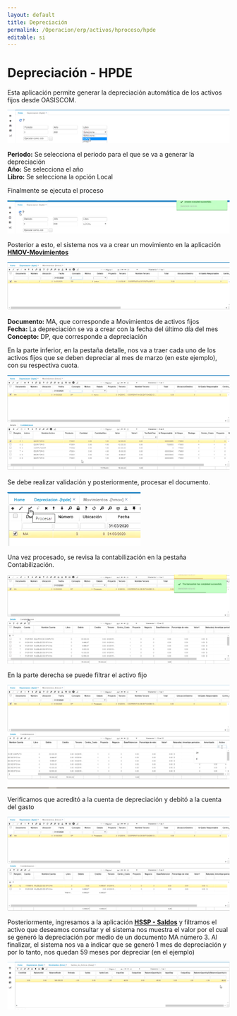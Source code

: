 ```yaml
---
layout: default
title: Depreciación
permalink: /Operacion/erp/activos/hproceso/hpde
editable: si
---
```


# Depreciación - HPDE  

Esta aplicación permite generar la depreciación automática de los activos fijos desde OASISCOM.  

![](hpde1.png)

**Periodo:**  Se selecciona el periodo para el que se va a generar la depreciación  
**Año:**  Se selecciona el año  
**Libro:**  Se selecciona la opción Local

Finalmente se ejecuta el proceso  

![](hpde2.png)  

Posterior a esto, el sistema nos va a crear un movimiento en la aplicación [**HMOV-Movimientos**](http://docs.oasiscom.com/Operacion/erp/activos/hmovimient/hmov#Movimiento-de-Depreciación-de-un-Activo-fijo)  

![](hpde3.png)  

**Documento:**  MA, que corresponde a Movimientos de activos fijos  
**Fecha:**  La depreciación se va a crear con la fecha del último día del mes  
**Concepto:** DP, que corresponde a depreciación  

En la parte inferior, en la pestaña detalle, nos va a traer cada uno de los activos fijos que se deben depreciar al mes de marzo (en este ejemplo), con su respectiva cuota.     

![](hpde5.png)  

Se debe realizar validación y posteriormente, procesar el documento.   

![](hpde4.png)    
 
Una vez procesado, se revisa la contabilización en la pestaña Contabilización.   

![](hpde6.png)  

En la parte derecha se puede filtrar el activo fijo  

![](hpde7.png)  

Verificamos que acreditó a la cuenta de depreciación y debitó a la cuenta del gasto

![](hpde8.png)  

Posteriormente, ingresamos a la aplicación [**HSSP - Saldos**](http://docs.oasiscom.com/Operacion/erp/activos/hsaldo/hssp#Saldos-de-la-depreciación) y filtramos el activo que deseamos consultar y el sistema nos muestra el valor por el cual se generó la depreciación por medio de un documento MA número 3.  Al finalizar, el sistema nos va a indicar que se generó 1 mes de depreciación y por lo tanto, nos quedan 59 meses por depreciar (en el ejemplo)  

![](hpde9.png)




